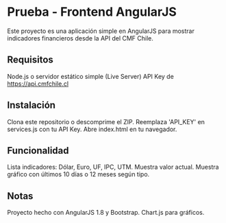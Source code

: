 # Prueba - Frontend AngularJS

Este proyecto es una aplicación simple en AngularJS para mostrar indicadores financieros desde la API del CMF Chile.

## Requisitos

 Node.js o servidor estático simple (Live Server)
 API Key de https://api.cmfchile.cl

## Instalación

 Clona este repositorio o descomprime el ZIP.
 Reemplaza 'API_KEY' en services.js con tu API Key.
 Abre index.html en tu navegador.

## Funcionalidad

 Lista indicadores: Dólar, Euro, UF, IPC, UTM.
 Muestra valor actual.
 Muestra gráfico con últimos 10 días o 12 meses según tipo.

## Notas

 Proyecto hecho con AngularJS 1.8 y Bootstrap.
 Chart.js para gráficos.
